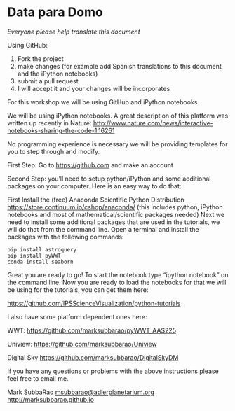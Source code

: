 # Data para Domo

_Everyone please help translate this document_

Using GitHub:
1. Fork the project
2. make changes (for example add Spanish translations to this document and the iPython notebooks)
3. submit a pull request
4. I will accept it and your changes will be incorporates

For this workshop we will be using GitHub and iPython notebooks

We will be using iPython notebooks. A great description of this platform was written up recently in Nature: http://www.nature.com/news/interactive-notebooks-sharing-the-code-1.16261

No programming experience is necessary we will be providing templates for you to step through and modify.

First Step:
Go to https://github.com and make an account

Second Step:
you’ll need to setup python/iPython and some additional packages on your computer.
Here is an easy way to do that:

First Install the (free) Anaconda Scientific Python Distribution https://store.continuum.io/cshop/anaconda/ (this includes python, iPython notebooks and most of mathematical/scientific packages needed) 
Next we need to install some additional packages that are used in the tutorials, we will do that from the command line.
Open a terminal and install the packages with the following commands:
~~~
pip install astroquery
pip install pyWWT
conda install seaborn
~~~
Great you are ready to go! To start the notebook type “ipython notebook” on the command line.
Now you are ready to load the notebooks for that we will be using for the tutorials, you can get them here:

https://github.com/IPSScienceVisualization/python-tutorials

I also have some platform dependent ones here:

WWT: https://github.com/marksubbarao/pyWWT_AAS225

Uniview: https://github.com/marksubbarao/Uniview

Digital Sky https://github.com/marksubbarao/DigitalSkyDM

If you have any questions or problems with the above instructions please feel free to email me.

Mark SubbaRao
msubbarao@adlerplanetarium.org
http://marksubbarao.github.io
